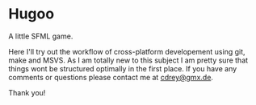 Hugoo
=====

A little SFML game.

Here I'll try out the workflow of cross-platform developement using git, make and MSVS. 
As I am totally new to this subject I am pretty sure that things wont be structured optimally in the first place.
If you have any comments or questions please contact me at cdrey@gmx.de.

Thank you!
